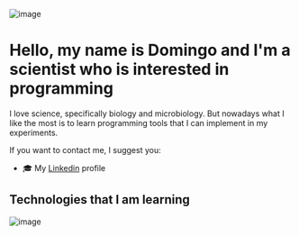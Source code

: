
![image](https://github.com/DomMarDev/DomMarDev/assets/172400693/2e8b7133-ac67-4a0a-8230-fd054780dc8f)

# Hello, my name is Domingo and I'm a scientist who is interested in programming

I love science, specifically biology and microbiology.
But nowadays what I like the most is to learn programming tools that I can implement in my experiments.

If you want to contact me, I suggest you:
- 🎓 My [Linkedin](https://www.linkedin.com/in/domingo-marchan-del-pino-086b26235/) profile
  
## Technologies that I am learning

![image](https://github.com/DomMarDev/DomMarDev/assets/172400693/85a07347-fc48-419c-b5fe-3b587bec94da)
